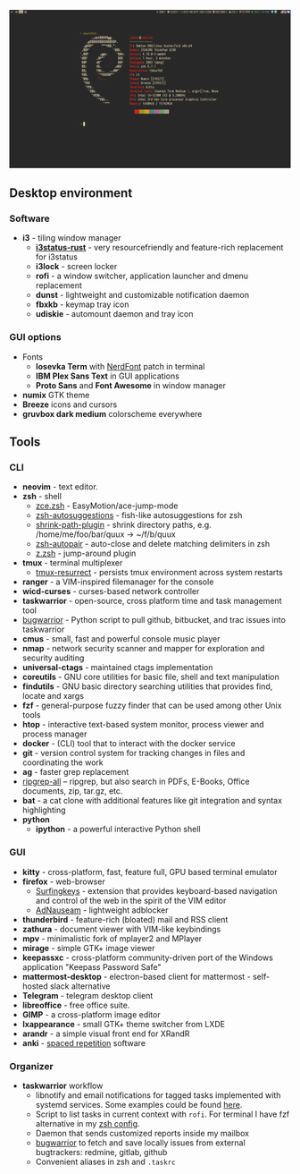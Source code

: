 ![](https://raw.githubusercontent.com/jubnzv/dotfiles/master/screenshot.png)

Desktop environment
-------------------

### Software

-   **i3** - tiling window manager
    -   **[i3status-rust](https://github.com/greshake/i3status-rust/commits/master)** -
        very resourcefriendly and feature-rich replacement for i3status
    -   **i3lock** - screen locker
    -   **rofi** - a window switcher, application launcher and dmenu
        replacement
    -   **dunst** - lightweight and customizable notification daemon
    -   **fbxkb** - keymap tray icon
    -   **udiskie** - automount daemon and tray icon

### GUI options

-   Fonts
    -   **Iosevka Term** with
        [NerdFont](https://github.com/ryanoasis/nerd-fonts) patch in
        terminal
    -   **IBM Plex Sans Text** in GUI applications
    -   **Proto Sans** and **Font Awesome** in window manager
-   **numix** GTK theme
-   **Breeze** icons and cursors
-   **gruvbox dark medium** colorscheme everywhere

Tools
-----

### CLI

-   **neovim** - text editor.
-   **zsh** - shell
    -   [zce.zsh](https://github.com/hchbaw/zce.zsh) -
        EasyMotion/ace-jump-mode
    -   [zsh-autosuggestions](https://github.com/zsh-users/zsh-autosuggestions) -
        fish-like autosuggestions for zsh
    -   [shrink-path-plugin](https://github.com/robbyrussell/oh-my-zsh/blob/master/plugins/shrink-path/shrink-path.plugin.zsh) -
        shrink directory paths, e.g. /home/me/foo/bar/quux -\>
        \~/f/b/quux
    -   [zsh-autopair](https://github.com/hlissner/zsh-autopair) -
        auto-close and delete matching delimiters in zsh
    -   [z.zsh](https://github.com/robbyrussell/oh-my-zsh/tree/master/plugins/z) -
        jump-around plugin
-   **tmux** - terminal multiplexer
    -   [tmux-resurrect](https://github.com/tmux-plugins/tmux-resurrect) -
        persists tmux environment across system restarts
-   **ranger** - a VIM-inspired filemanager for the console
-   **wicd-curses** - curses-based network controller
-   **taskwarrior** - open-source, cross platform time and task
    management tool
-   [bugwarrior](https://github.com/ralphbean/bugwarrior) - Python
    script to pull github, bitbucket, and trac issues into taskwarrior
-   **cmus** - small, fast and powerful console music player
-   **nmap** - network security scanner and mapper for exploration and
    security auditing
-   **universal-ctags** - maintained ctags implementation
-   **coreutils** - GNU core utilities for basic file, shell and text
    manipulation
-   **findutils** - GNU basic directory searching utilities that
    provides find, locate and xargs
-   **fzf** - general-purpose fuzzy finder that can be used among other
    Unix tools
-   **htop** - interactive text-based system monitor, process viewer and
    process manager
-   **docker** - (CLI) tool that to interact with the docker service
-   **git** - version control system for tracking changes in files and
    coordinating the work
-   **ag** - faster grep replacement
-   [ripgrep-all](https://github.com/phiresky/ripgrep-all) – ripgrep, but also search in PDFs, E-Books, Office documents, zip, tar.gz, etc. 
-   **bat** - a cat clone with additional features like git integration
    and syntax highlighting
-   **python**
    -   **ipython** - a powerful interactive Python shell

### GUI

-   **kitty** - cross-platform, fast, feature full, GPU based terminal
    emulator
-   **firefox** - web-browser
    -   [Surfingkeys](https://github.com/brookhong/Surfingkeys) -
        extension that provides keyboard-based navigation and control of
        the web in the spirit of the VIM editor
    -   [AdNauseam](https://github.com/dhowe/AdNauseam) - lightweight
        adblocker
-   **thunderbird** - feature-rich (bloated) mail and RSS client
-   **zathura** - document viewer with VIM-like keybindings
-   **mpv** - minimalistic fork of mplayer2 and MPlayer
-   **mirage** - simple GTK+ image viewer
-   **keepassxc** - cross-platform community-driven port of the Windows
    application "Keepass Password Safe"
-   **mattermost-desktop** - electron-based client for mattermost -
    self-hosted slack alternative
-   **Telegram** - telegram desktop client
-   **libreoffice** - free office suite.
-   **GIMP** - a cross-platform image editor
-   **lxappearance** - small GTK+ theme switcher from LXDE
-   **arandr** - a simple visual front end for XRandR
-   **anki** - [spaced
    repetition](https://www.gwern.net/Spaced-repetition) software

### Organizer

-   **taskwarrior** workflow
    -   libnotify and email notifications for tagged tasks implemented
        with systemd services. Some examples could be found
        [here](https://github.com/jubnzv/go-taskwarrior/tree/master/examples/agenda-report).
    -   Script to list tasks in current context with `rofi`. For
        terminal I have fzf alternative in my [zsh
        config](https://github.com/jubnzv/dotfiles/blob/master/.zshrc).
    -   Daemon that sends customized reports inside my mailbox
    -   [bugwarrior](https://github.com/ralphbean/bugwarrior) to fetch
        and save locally issues from external bugtrackers: redmine,
        gitlab, github
    -   Convenient aliases in zsh and `.taskrc`
